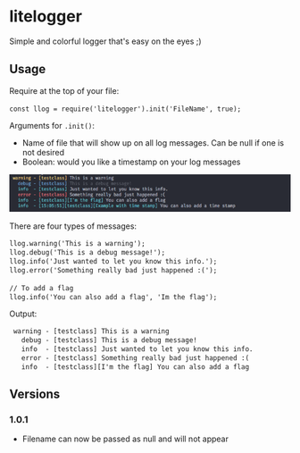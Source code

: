 # litelogger
Simple and colorful logger that's easy on the eyes ;)

## Usage
Require at the top of your file:

`const llog = require('litelogger').init('FileName', true);`

Arguments for `.init()`:
* Name of file that will show up on all log messages. Can be null if one is not desired
* Boolean: would you like a timestamp on your log messages

![alt text](https://github.com/KingLagalot/litelogger/raw/master/example.png "LiteLogger Example")

There are four types of messages:
```
llog.warning('This is a warning');
llog.debug('This is a debug message!');
llog.info('Just wanted to let you know this info.');
llog.error('Something really bad just happened :(');

// To add a flag
llog.info('You can also add a flag', 'Im the flag');
```
Output:
```
 warning - [testclass] This is a warning
   debug - [testclass] This is a debug message!
   info  - [testclass] Just wanted to let you know this info.
   error - [testclass] Something really bad just happened :(
   info  - [testclass][I'm the flag] You can also add a flag
```

## Versions
### 1.0.1
* Filename can now be passed as null and will not appear
